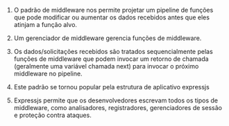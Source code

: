 1. O padrão de middleware nos permite projetar um pipeline de funções que pode modificar ou aumentar os dados recebidos antes que eles atinjam a função alvo.

2. Um gerenciador de middleware gerencia funções de middleware.

3. Os dados/solicitações recebidos são tratados sequencialmente pelas funções de middleware que podem invocar um retorno de chamada (geralmente uma variável chamada next) para invocar o próximo middleware no pipeline.

4. Este padrão se tornou popular pela estrutura de aplicativo expressjs

5. Expressjs permite que os desenvolvedores escrevam todos os tipos de middleware, como analisadores, registradores, gerenciadores de sessão e proteção contra ataques.
